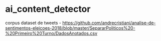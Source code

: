# ai_content_detector


corpus dataset de tweets - https://github.com/andrecristiani/analise-de-sentimentos-eleicoes-2018/blob/master/SepararPoliticos%20-%20Primeiro%20Turno/DadosAnotados.csv